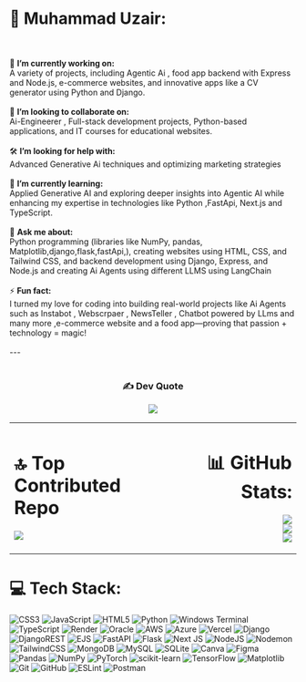 # 💫 Muhammad Uzair:
<br><br>🌟 **I’m currently working on:**  <br>A variety of projects, including Agentic Ai , food app backend with Express and Node.js, e-commerce websites, and innovative apps like a CV generator using Python and Django.  <br><br>🤝 **I’m looking to collaborate on:**  <br>Ai-Engineerer , Full-stack development projects, Python-based applications, and IT courses for educational websites.  <br><br>🛠️ **I’m looking for help with:**  <br>Advanced Generative Ai  techniques and optimizing marketing strategies<br><br>🌱 **I’m currently learning:**  <br>Applied Generative AI and exploring deeper insights into Agentic AI while enhancing my expertise in technologies like Python ,FastApi, Next.js and TypeScript.  <br><br>💬 **Ask me about:**  <br>Python programming (libraries like NumPy, pandas, Matplotlib,django,flask,fastApi,), creating websites using HTML, CSS, and Tailwind CSS, and backend development using Django, Express, and Node.js and creating Ai Agents using different LLMS using LangChain  <br><br>⚡ **Fun fact:**  <br>I turned my love for coding into building real-world projects  like  Ai Agents such as Instabot , Webscrpaer , NewsTeller , Chatbot powered by LLms and many more  ,e-commerce website and a food app—proving that passion + technology = magic!  <br><br>---<br><br>



<div align="center">

### ✍️ Dev Quote  
![](https://quotes-github-readme.vercel.app/api?type=horizontal&theme=radical)

</div>

<table>
  <tr>
    <!-- Left-aligned content -->
<td align="left" width="50%">
      
  # 🔝 Top Contributed Repo  
  ![](https://github-contributor-stats.vercel.app/api?username=Uzair-DeVops&limit=5&theme=dark&combine_all_yearly_contributions=true)

  </td>
    <!-- Right-aligned content -->
  <td align="right" width="50%">
      
  # 📊 GitHub Stats:  
  ![](https://github-readme-stats.vercel.app/api?username=Uzair-DeVops&theme=dark&hide_border=false&include_all_commits=false&count_private=false)<br/>
  ![](https://github-readme-streak-stats.herokuapp.com/?user=Uzair-DeVops&theme=dark&hide_border=false)<br/>
  ![](https://github-readme-stats.vercel.app/api/top-langs/?username=Uzair-DeVops&theme=dark&hide_border=false&include_all_commits=false&count_private=false&layout=compact)

  </td>
  </tr>
</table>

# 💻 Tech Stack:
![CSS3](https://img.shields.io/badge/css3-%231572B6.svg?style=for-the-badge&logo=css3&logoColor=white) ![JavaScript](https://img.shields.io/badge/javascript-%23323330.svg?style=for-the-badge&logo=javascript&logoColor=%23F7DF1E) ![HTML5](https://img.shields.io/badge/html5-%23E34F26.svg?style=for-the-badge&logo=html5&logoColor=white) ![Python](https://img.shields.io/badge/python-3670A0?style=for-the-badge&logo=python&logoColor=ffdd54) ![Windows Terminal](https://img.shields.io/badge/Windows%20Terminal-%234D4D4D.svg?style=for-the-badge&logo=windows-terminal&logoColor=white) ![TypeScript](https://img.shields.io/badge/typescript-%23007ACC.svg?style=for-the-badge&logo=typescript&logoColor=white) ![Render](https://img.shields.io/badge/Render-%46E3B7.svg?style=for-the-badge&logo=render&logoColor=white) ![Oracle](https://img.shields.io/badge/Oracle-F80000?style=for-the-badge&logo=oracle&logoColor=white) ![AWS](https://img.shields.io/badge/AWS-%23FF9900.svg?style=for-the-badge&logo=amazon-aws&logoColor=white) ![Azure](https://img.shields.io/badge/azure-%230072C6.svg?style=for-the-badge&logo=microsoftazure&logoColor=white) ![Vercel](https://img.shields.io/badge/vercel-%23000000.svg?style=for-the-badge&logo=vercel&logoColor=white) ![Django](https://img.shields.io/badge/django-%23092E20.svg?style=for-the-badge&logo=django&logoColor=white) ![DjangoREST](https://img.shields.io/badge/DJANGO-REST-ff1709?style=for-the-badge&logo=django&logoColor=white&color=ff1709&labelColor=gray) ![EJS](https://img.shields.io/badge/ejs-%23B4CA65.svg?style=for-the-badge&logo=ejs&logoColor=black) ![FastAPI](https://img.shields.io/badge/FastAPI-005571?style=for-the-badge&logo=fastapi) ![Flask](https://img.shields.io/badge/flask-%23000.svg?style=for-the-badge&logo=flask&logoColor=white) ![Next JS](https://img.shields.io/badge/Next-black?style=for-the-badge&logo=next.js&logoColor=white) ![NodeJS](https://img.shields.io/badge/node.js-6DA55F?style=for-the-badge&logo=node.js&logoColor=white) ![Nodemon](https://img.shields.io/badge/NODEMON-%23323330.svg?style=for-the-badge&logo=nodemon&logoColor=%BBDEAD) ![TailwindCSS](https://img.shields.io/badge/tailwindcss-%2338B2AC.svg?style=for-the-badge&logo=tailwind-css&logoColor=white) ![MongoDB](https://img.shields.io/badge/MongoDB-%234ea94b.svg?style=for-the-badge&logo=mongodb&logoColor=white) ![MySQL](https://img.shields.io/badge/mysql-4479A1.svg?style=for-the-badge&logo=mysql&logoColor=white) ![SQLite](https://img.shields.io/badge/sqlite-%2307405e.svg?style=for-the-badge&logo=sqlite&logoColor=white) ![Canva](https://img.shields.io/badge/Canva-%2300C4CC.svg?style=for-the-badge&logo=Canva&logoColor=white) ![Figma](https://img.shields.io/badge/figma-%23F24E1E.svg?style=for-the-badge&logo=figma&logoColor=white) ![Pandas](https://img.shields.io/badge/pandas-%23150458.svg?style=for-the-badge&logo=pandas&logoColor=white) ![NumPy](https://img.shields.io/badge/numpy-%23013243.svg?style=for-the-badge&logo=numpy&logoColor=white) ![PyTorch](https://img.shields.io/badge/PyTorch-%23EE4C2C.svg?style=for-the-badge&logo=PyTorch&logoColor=white) ![scikit-learn](https://img.shields.io/badge/scikit--learn-%23F7931E.svg?style=for-the-badge&logo=scikit-learn&logoColor=white) ![TensorFlow](https://img.shields.io/badge/TensorFlow-%23FF6F00.svg?style=for-the-badge&logo=TensorFlow&logoColor=white) ![Matplotlib](https://img.shields.io/badge/Matplotlib-%23ffffff.svg?style=for-the-badge&logo=Matplotlib&logoColor=black) ![Git](https://img.shields.io/badge/git-%23F05033.svg?style=for-the-badge&logo=git&logoColor=white) ![GitHub](https://img.shields.io/badge/github-%23121011.svg?style=for-the-badge&logo=github&logoColor=white) ![ESLint](https://img.shields.io/badge/ESLint-4B3263?style=for-the-badge&logo=eslint&logoColor=white) ![Postman](https://img.shields.io/badge/Postman-FF6C37?style=for-the-badge&logo=postman&logoColor=white)






